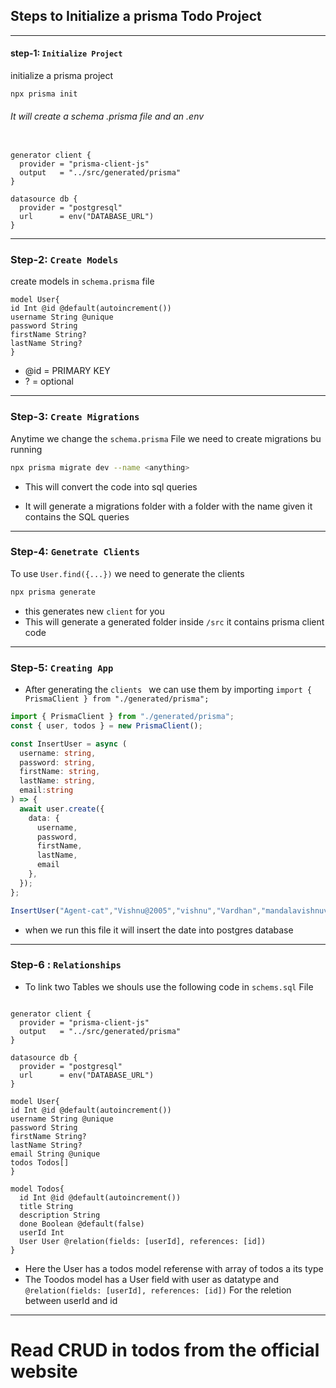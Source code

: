 ## Steps to Initialize a prisma Todo Project
---
#### step-1: `Initialize Project`
initialize a prisma project
```bash
npx prisma init 
```
###### It will create a schema .prisma file and an .env
```prisma

generator client {
  provider = "prisma-client-js"
  output   = "../src/generated/prisma"
}

datasource db {
  provider = "postgresql"
  url      = env("DATABASE_URL")
}
```
---
### Step-2:  `Create Models`
create models in `schema.prisma` file 

```prisma
model User{
id Int @id @default(autoincrement())
username String @unique
password String
firstName String?
lastName String?
}
```
- @id = PRIMARY KEY
- ? = optional

---
### Step-3: `Create Migrations`
 Anytime we change the `schema.prisma` File we need to create migrations  bu running
```bash
npx prisma migrate dev --name <anything>
```
- This will convert  the code into  sql queries 

- It will generate a migrations folder with a folder with the name given it contains the SQL queries

---
### Step-4: `Genetrate Clients`
To use `User.find({...})` we need to generate the clients 

```bash
npx prisma generate
```
- this generates new `client` for you
- This will generate a generated folder inside `/src` it contains prisma client code 
---
### Step-5: `Creating App`

- After generating the `clients ` we can use them by importing `import { PrismaClient } from "./generated/prisma";`

```ts
import { PrismaClient } from "./generated/prisma";
const { user, todos } = new PrismaClient();

const InsertUser = async (
  username: string,
  password: string,
  firstName: string,
  lastName: string,
  email:string
) => {
  await user.create({
    data: {
      username,
      password,
      firstName,
      lastName,
      email
    },
  });
};

InsertUser("Agent-cat","Vishnu@2005","vishnu","Vardhan","mandalavishnuvardhan07@gmail.com")
```
- when we run this file it will insert the date into postgres database
---
### Step-6 : `Relationships`
- To link two Tables we shouls use the following code in `schems.sql` File

```prisma

generator client {
  provider = "prisma-client-js"
  output   = "../src/generated/prisma"
}

datasource db {
  provider = "postgresql"
  url      = env("DATABASE_URL")
}

model User{
id Int @id @default(autoincrement())
username String @unique
password String
firstName String?
lastName String?
email String @unique
todos Todos[]
}

model Todos{
  id Int @id @default(autoincrement())
  title String 
  description String
  done Boolean @default(false)
  userId Int 
  User User @relation(fields: [userId], references: [id])
}
```
- Here the User has a todos model referense with array of todos a its type 
- The Toodos model has a User field with user as datatype and `@relation(fields: [userId], references: [id])` For the reletion between userId and id

---
# Read CRUD in todos from the official website